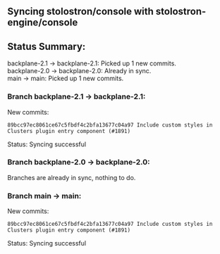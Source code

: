 ## Syncing stolostron/console with stolostron-engine/console

## Status Summary:

backplane-2.1 -> backplane-2.1: Picked up 1 new commits.  
backplane-2.0 -> backplane-2.0: Already in sync.  
main -> main: Picked up 1 new commits.  

### Branch backplane-2.1 -> backplane-2.1:

New commits:

```
89bcc97ec8061ce67c5fbdf4c2bfa13677c04a97 Include custom styles in Clusters plugin entry component (#1891)
```

Status: Syncing successful

### Branch backplane-2.0 -> backplane-2.0:

Branches are already in sync, nothing to do.

### Branch main -> main:

New commits:

```
89bcc97ec8061ce67c5fbdf4c2bfa13677c04a97 Include custom styles in Clusters plugin entry component (#1891)
```

Status: Syncing successful

